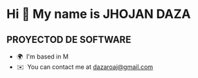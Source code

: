 Hi 👋 My name is JHOJAN DAZA
============================

PROYECTOD DE SOFTWARE
---------------------

* 🌍  I'm based in M
* ✉️  You can contact me at [dazaroaj@gmail.com](mailto:dazaroaj@gmail.com)
